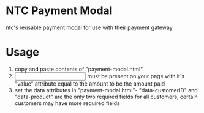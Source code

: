 # NTC Payment Modal  
ntc's reusable payment modal for use with their payment gateway  

# Usage  
1. copy and paste contents of "payment-modal.html"  
2. <input id="paymentAmount"> must be present on your page with it's "value" attribute equal to the amount to be the amount paid  
3. set the data attributes in "payment-modal.html"- "data-customerID" and "data-product" are the only two required fields for all customers, certain customers may have more required fields
